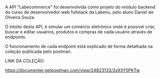A API "Labecommerce" foi desenvolvida como projeto do módulo backend do curso de desenvolvedor web fullstack da Labenu, pelo aluno Daniel de Oliveira Souza.

O intúito desta API, é simular um comércio eletrônico onde é possível criar, buscar e editar usuários, produtos e compras de cada usuário através de endpoints.

O funcionamento de cada endpoint está explicado de forma detalhada na coleção publicada pelo postman.

LINK DA COLEÇÃO:

https://documenter.getpostman.com/view/24823133/2s93Y5PKTw